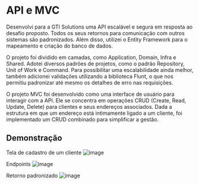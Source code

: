 # API e MVC 

Desenvolvi para a GTI Solutions uma API escalável e segura em resposta ao desafio proposto. Todos os seus retornos para comunicação com outros sistemas são padronizados. Além disso, utilizei o Entity Framework para o mapeamento e criação do banco de dados.

O projeto foi dividido em camadas, como Application, Domain, Infra e Shared. Adotei diversos padrões de projetos, como o padrão Repository, Unit of Work e Command. Para possibilitar uma escalabilidade ainda melhor, também adicionei validações utilizando a biblioteca Flunt, o que nos permitiu padronizar até mesmo os detalhes de erro nas requisições.

O projeto MVC foi desenvolvido como uma interface de usuário para interagir com a API. Ele se concentra em operações CRUD (Create, Read, Update, Delete) para clientes e seus endereços associados. Dada a estrutura em que um endereço está intimamente ligado a um cliente, foi implementado um CRUD combinado para simplificar a gestão.

## Demonstração 

Tela de cadastro de um cliente
![image](https://github.com/ezequiel-lima/GTI-Api/assets/81567476/3fae7d36-f00a-426c-b50a-08d57505ff89)

Endpoints
![image](https://github.com/ezequiel-lima/GTI-Api/assets/81567476/88df38b6-0c11-4bbd-a6c2-ebbfe0a6ca1d)

Retorno padronizado
![image](https://github.com/ezequiel-lima/GTI-Api/assets/81567476/dc14fb65-7623-4499-90a3-a8fdbadfa823)


